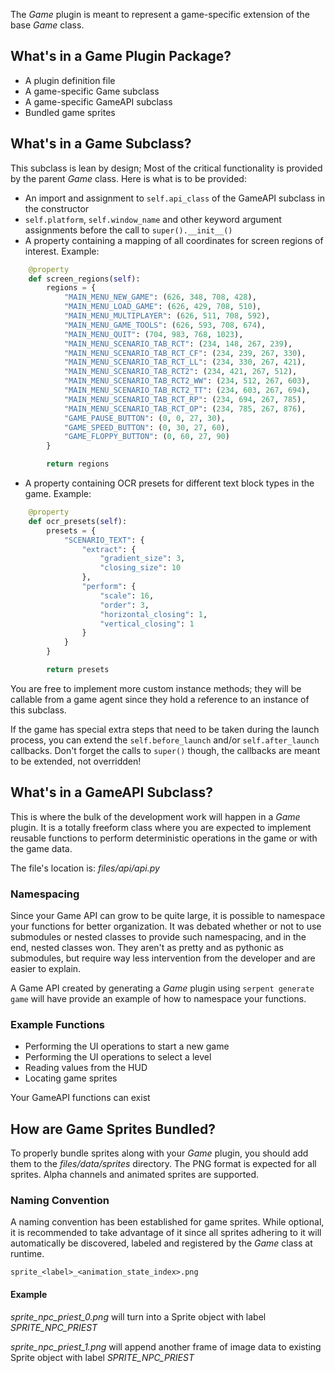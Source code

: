 The _Game_ plugin is meant to represent a game-specific extension of the base _Game_ class.

## What's in a Game Plugin Package?

* A plugin definition file
* A game-specific Game subclass
* A game-specific GameAPI subclass
* Bundled game sprites

## What's in a Game Subclass?

This subclass is lean by design; Most of the critical functionality is provided by the parent _Game_ class. Here is what is to be provided:

* An import and assignment to `self.api_class` of the GameAPI subclass in the constructor
* `self.platform`, `self.window_name` and other keyword argument assignments before the call to `super().__init__()`
* A property containing a mapping of all coordinates for screen regions of interest. Example:
```python
    @property
    def screen_regions(self):
        regions = {
            "MAIN_MENU_NEW_GAME": (626, 348, 708, 428),
            "MAIN_MENU_LOAD_GAME": (626, 429, 708, 510),
            "MAIN_MENU_MULTIPLAYER": (626, 511, 708, 592),
            "MAIN_MENU_GAME_TOOLS": (626, 593, 708, 674),
            "MAIN_MENU_QUIT": (704, 983, 768, 1023),
            "MAIN_MENU_SCENARIO_TAB_RCT": (234, 148, 267, 239),
            "MAIN_MENU_SCENARIO_TAB_RCT_CF": (234, 239, 267, 330),
            "MAIN_MENU_SCENARIO_TAB_RCT_LL": (234, 330, 267, 421),
            "MAIN_MENU_SCENARIO_TAB_RCT2": (234, 421, 267, 512),
            "MAIN_MENU_SCENARIO_TAB_RCT2_WW": (234, 512, 267, 603),
            "MAIN_MENU_SCENARIO_TAB_RCT2_TT": (234, 603, 267, 694),
            "MAIN_MENU_SCENARIO_TAB_RCT_RP": (234, 694, 267, 785),
            "MAIN_MENU_SCENARIO_TAB_RCT_OP": (234, 785, 267, 876),
            "GAME_PAUSE_BUTTON": (0, 0, 27, 30),
            "GAME_SPEED_BUTTON": (0, 30, 27, 60),
            "GAME_FLOPPY_BUTTON": (0, 60, 27, 90)
        }

        return regions
```
* A property containing OCR presets for different text block types in the game. Example:
```python
    @property
    def ocr_presets(self):
        presets = {
            "SCENARIO_TEXT": {
                "extract": {
                    "gradient_size": 3,
                    "closing_size": 10
                },
                "perform": {
                    "scale": 16,
                    "order": 3,
                    "horizontal_closing": 1,
                    "vertical_closing": 1
                }
            }
        }

        return presets
```

You are free to implement more custom instance methods; they will be callable from a game agent since they hold a reference to an instance of this subclass.

If the game has special extra steps that need to be taken during the launch process, you can extend the `self.before_launch` and/or `self.after_launch` callbacks. Don't forget the calls to `super()` though, the callbacks are meant to be extended, not overridden!

## What's in a GameAPI Subclass?

This is where the bulk of the development work will happen in a _Game_ plugin. It is a totally freeform class where you are expected to implement reusable functions to perform deterministic operations in the game or with the game data.

The file's location is: *files/api/api.py*

### Namespacing

Since your Game API can grow to be quite large, it is possible to namespace your functions for better organization. It was debated whether or not to use submodules or nested classes to provide such namespacing, and in the end, nested classes won. They aren't as pretty and as pythonic as submodules, but require way less intervention from the developer and are easier to explain.

A Game API created by generating a _Game_ plugin using `serpent generate game` will have provide an example of how to namespace your functions.

### Example Functions

* Performing the UI operations to start a new game
* Performing the UI operations to select a level
* Reading values from the HUD
* Locating game sprites

Your GameAPI functions can exist

## How are Game Sprites Bundled?

To properly bundle sprites along with your _Game_ plugin, you should add them to the *files/data/sprites* directory. The PNG format is expected for all sprites. Alpha channels and animated sprites are supported.

### Naming Convention

A naming convention has been established for game sprites. While optional, it is recommended to take advantage of it since all sprites adhering to it will automatically be discovered, labeled and registered by the _Game_ class at runtime.

`sprite_<label>_<animation_state_index>.png`

#### Example 

*sprite_npc_priest_0.png* will turn into a Sprite object with label *SPRITE_NPC_PRIEST*

*sprite_npc_priest_1.png* will append another frame of image data to existing Sprite object with label *SPRITE_NPC_PRIEST*